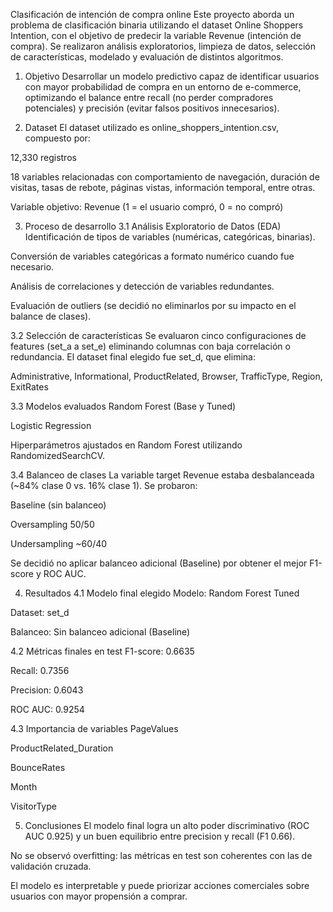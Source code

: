 Clasificación de intención de compra online
Este proyecto aborda un problema de clasificación binaria utilizando el dataset Online Shoppers Intention, con el objetivo de predecir la variable Revenue (intención de compra). Se realizaron análisis exploratorios, limpieza de datos, selección de características, modelado y evaluación de distintos algoritmos.

1. Objetivo
Desarrollar un modelo predictivo capaz de identificar usuarios con mayor probabilidad de compra en un entorno de e-commerce, optimizando el balance entre recall (no perder compradores potenciales) y precisión (evitar falsos positivos innecesarios).

2. Dataset
El dataset utilizado es online_shoppers_intention.csv, compuesto por:

12,330 registros

18 variables relacionadas con comportamiento de navegación, duración de visitas, tasas de rebote, páginas vistas, información temporal, entre otras.

Variable objetivo: Revenue (1 = el usuario compró, 0 = no compró)

3. Proceso de desarrollo
3.1 Análisis Exploratorio de Datos (EDA)
Identificación de tipos de variables (numéricas, categóricas, binarias).

Conversión de variables categóricas a formato numérico cuando fue necesario.

Análisis de correlaciones y detección de variables redundantes.

Evaluación de outliers (se decidió no eliminarlos por su impacto en el balance de clases).

3.2 Selección de características
Se evaluaron cinco configuraciones de features (set_a a set_e) eliminando columnas con baja correlación o redundancia.
El dataset final elegido fue set_d, que elimina:

Administrative, Informational, ProductRelated, Browser, TrafficType, Region, ExitRates

3.3 Modelos evaluados
Random Forest (Base y Tuned)

Logistic Regression

Hiperparámetros ajustados en Random Forest utilizando RandomizedSearchCV.

3.4 Balanceo de clases
La variable target Revenue estaba desbalanceada (~84% clase 0 vs. 16% clase 1).
Se probaron:

Baseline (sin balanceo)

Oversampling 50/50

Undersampling ~60/40

Se decidió no aplicar balanceo adicional (Baseline) por obtener el mejor F1-score y ROC AUC.

4. Resultados
4.1 Modelo final elegido
Modelo: Random Forest Tuned

Dataset: set_d

Balanceo: Sin balanceo adicional (Baseline)

4.2 Métricas finales en test
F1-score: 0.6635

Recall: 0.7356

Precision: 0.6043

ROC AUC: 0.9254

4.3 Importancia de variables
PageValues

ProductRelated_Duration

BounceRates

Month

VisitorType

5. Conclusiones
El modelo final logra un alto poder discriminativo (ROC AUC 0.925) y un buen equilibrio entre precision y recall (F1 0.66).

No se observó overfitting: las métricas en test son coherentes con las de validación cruzada.

El modelo es interpretable y puede priorizar acciones comerciales sobre usuarios con mayor propensión a comprar.
